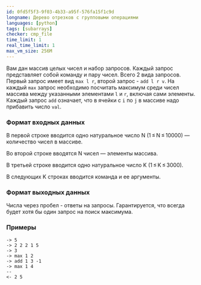 ```yaml
---
id: 0fd5f5f3-9f03-4b33-a95f-576fa15f1c9d
longname: Дерево отрезков с групповыми операциями
languages: [python]
tags: [subarrays]
checker: cmp_file
time_limit: 1
real_time_limit: 1
max_vm_size: 256M
---
```



Вам дан массив целых чисел и набор запросов. Каждый запрос представляет собой команду и
пару чисел. Всего 2 вида запросов.
Первый запрос имеет вид `max l r`, второй запрос - `add l r v`.
На каждый `max` запрос необходимо посчитать максимум среди чисел массива
между указанными элементами `l` и `r`, включая сами элементы. Каждый запрос `add` означает,
что в ячейки с `i` по `j` в массиве надо прибавить число `val`.

### Формат входных данных

В первой строке вводится одно натуральное число N (1 ≤ N ≤ 10000) — количество чисел в массиве.

Во второй строке вводятся N чисел — элементы массива.

В третьей строке вводится одно натуральное число K (1 ≤ K ≤ 3000).

В следующих K строках вводится команда и ее аргументы.

### Формат выходных данных

Числа через пробел - ответы на запросы. Гарантируется, что всегда будет хотя бы один запрос на поиск максимума.

### Примеры

```
-> 5
-> 2 2 2 1 5
-> 3
-> max 1 2
-> add 1 3 -1
-> max 1 4
--
<- 2 5
```
